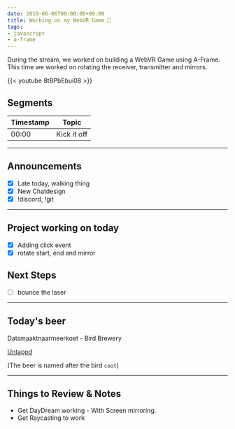 ```yaml
---
date: 2019-06-06T00:00:00+00:00
title: Working on my WebVR Game 🥽
tags:
- javascript
- a-frame
---
```


During the stream, we worked on building a WebVR Game using A-Frame. This time we worked on rotating the receiver, transmitter and mirrors.

{{< youtube 8tBPbEbui08 >}}

<!--more-->
## Segments

| Timestamp | Topic             |
| ---       | ---               |
| 00:00     | Kick it off       |

---

## Announcements

- [X] Late today, walking thing
- [X] New Chatdesign
- [X] !discord, !git

---

## Project working on today

- [X] Adding click event
- [X] rotate start, end and mirror

## Next Steps

- [ ] bounce the laser

---

## Today's beer

Datsmaaktnaarmeerkoet - Bird Brewery

[Untappd](https://untappd.com/b/bird-brewery-datsmaaktnaar-meerkoet/1815904)

(The beer is named after the bird `coot`)

---

## Things to Review & Notes

- Get DayDream working - With Screen mirroring.
- Get Raycasting to work
